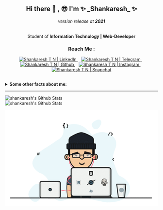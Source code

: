 <h2 align="center">Hi there 👋 , 😎  I'm ✨ _Shankaresh_ ✨ </h2>
<h6 align="center">version release at <b>2021</b></h6>

<p align="center">Student of <b>Information Technology | Web-Developer</b> </p>

<h3 align="center"> Reach Me :</h3>

<p align="center">
<a href="https://www.linkedin.com/in/shankaresh-t-n-9186a6160">
<img alt="Shankaresh T N | LinkedIn" width="30px" src="https://cdn.jsdelivr.net/npm/simple-icons@v3/icons/linkedin.svg" />
</a>
&nbsp;&nbsp;
<a href="https://t.me/shankaresh">
<img alt="Shankaresh T N | Telegram" width="30px" src="https://cdn.jsdelivr.net/npm/simple-icons@v3/icons/telegram.svg" />
</a>
&nbsp;&nbsp;
<a href="https://github.com/shankaresh">
<img alt="Shankaresh T N | Github" width="30px" src="https://cdn.jsdelivr.net/npm/simple-icons@v3/icons/github.svg" />
</a>
&nbsp;&nbsp;
<a href="https://www.instagram.com/_.gowda._.05_11._/">
<img alt="Shankaresh T N | Instagram" width="30px" src="https://cdn.jsdelivr.net/npm/simple-icons@v3/icons/instagram.svg" />
</a>
&nbsp;&nbsp;
<a href="https://www.snapchat.com/add/gowda0511">
<img alt="Shankaresh T N | Snapchat" width="30px" src="https://cdn.jsdelivr.net/npm/simple-icons@v3/icons/snapchat.svg" />
</a>
</p>
<br>

<details>
  <summary> <b>Some other facts about me: </b> </summary>
  <br>
  
  - I am <b>commit -m "learning & self-development"</b> so that consistently achieve better branch
  - I am <b>flexible</b> in my working hours, being able to work evenings and weekends
  - I enjoy a <b>collaborative</b> atmosphere
</details>
<hr>

<img align="left" width="450px" alt="shankaresh's Github Stats" src="https://github-readme-stats.codestackr.vercel.app/api?username=shankaresh&show_icons=true&hide_border=true&hide=issues"/>
<img alt="shankaresh's Github Stats" src="https://github-readme-stats.vercel.app/api/top-langs/?username=shankaresh&layout=compact&hide_border=true"/>

<p align="center">
<img src="https://github.com/shankaresh/shankaresh/blob/master/dx.gif" alt="me"/>
</p>

<!--
**shankaresh/shankaresh** is a ✨ _special_ ✨ repository because its `README.md` (this file) appears on your GitHub profile.

Here are some ideas to get you started:

- 🔭 I’m currently working on ...
- 🌱 I’m currently learning ...
- 👯 I’m looking to collaborate on ...
- 🤔 I’m looking for help with ...
- 💬 Ask me about ...
- 📫 How to reach me: ...
- 😄 Pronouns: ...
- ⚡ Fun fact: ...
-->
